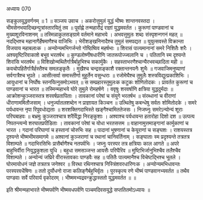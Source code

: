 अध्यायः 070

सङ्कुलयुद्धवर्णनम् ॥ 1 ॥
सञ्जय उवाच ।
अकरोत्तुमुलं युद्धं भीष्मः शान्तनवस्तदा ।
भीमसेनभयादिच्छन्पुत्रांस्तारयितुं तव ॥
पूर्वाह्णे तन्महारौद्रं राज्ञां युद्धमवर्तत ।
कुरूणां पाण्डवानां च मुख्यशूरविनाशनम् ॥
तस्मिन्नाकुलसङ्ग्रामे वर्तमाने महाभये ।
अभवत्तुमुलः शब्दः संस्पृशन्गगनं महत् ॥
नदद्भिश्च महानागैर्हेषमाणैश्च वाजिभिः ।
भेरीशङ्खनिनादैश्च तुमुलं समपद्यत ॥
युयुत्सवस्ते विक्रान्ता विजयाय महाबलाःक ।
अन्योन्यमभिगर्जन्तो गोष्ठिष्विव महर्षभाः ॥
शिरासं पात्यमानानां समरे निशितैः शरैः ।
अश्यवृष्टिरिवाकाशे बभूव भरतर्षभ ॥
कुण्डलोष्णीषधारीणि जातरूपोज्ज्वलानि च ।
पतितानि स्म दृश्यन्ते शिरांसि भरतर्षभ ॥
विशिखोन्मथितैर्गात्रैर्बाहुभिश्च सकार्मुकैः ।
सहस्ताभरणैश्चान्यैरभवच्छादिता मही ॥
कवचोपहितैर्गात्रैर्हस्तैश्च समलङ्कृतैः ।
मुखैश्च चन्द्रसङ्काशै रक्तान्तनयनैः शुभैः ॥
गजवाजिमनुष्याणां सर्वगात्रैश्च भूपते ।
आसीत्सर्वा समास्तीर्णा मुहूर्तेन वसुन्धराः ॥
रजोमेघैश्च तुमुलैः शस्त्रविद्युत्प्रकाशिभिः ।
आयुधानां च निर्घोषः स्तनयित्नुसमोऽभवत् ॥
स सम्प्रहारस्तुमुलःक कटुकः शोणितोदकः ।
प्रावर्तत कुरूणां च पाण्डवानां च भारत ॥
तस्मिन्महाभये घोरे तुमुले रोमहर्षणे ।
ववृषुः शरवर्षाणि क्षत्रिया युद्धदुर्मदाः ॥
आक्रोशन्कुञ्जरास्तत्र शरवर्षप्रतापिताः ।
तावकानां परेषां च संयुगे भरतर्षभ ॥
संरब्धानां च वीराणां धीराणाममितौजसाम् ।
धनुर्ज्यातलशब्देन न प्राज्ञायत किञ्चन ॥
उत्थितेषु कबन्धेषु सर्वतः शोमितोदके ।
समरे पर्यधावन्त नृपा रिपुवधोद्यताः ॥
शरशक्तिगदाभिस्ते खङ्गैश्चामिततेजसः ।
निजघ्नुः समरेऽन्योन्यं शूराः परिघबाहवः ॥
बभ्रमुः कुञ्जराश्चात्र शरैर्विद्धा निरङ्कुशाः ।
अश्वाश्च पर्यधावन्त हतारोहा दिशो दश ॥
उत्पत्य निपतन्त्यन्ये शरघातप्रपीडिताः ।
तावकानां परेषां च योधा भरतसत्तम ॥
वाहानामुत्तमाङ्गानां कार्मुकाणां च भारत ।
गदानां परिघाणां च हस्तानां चोरुभिः सह ॥
पादानां भूषणानां च केयूराणां च सङ्घशः ।
राशयस्तत्र दृश्यन्ते भीष्मभीमसमागमे ॥
अश्वानां कुञ्जराणां च रथानां चानिवर्तिनाम् ।
सङ्घाताः स्म प्रदृश्यन्ते तत्रतत्र विशाम्पते ॥
गदाभिरसिभिः प्रासैर्बाणैश्च नतपर्वभिः ।
जघ्नुः परस्पर तत्र क्षत्रियाः काल आगते ॥
अपरे बाहुभिर्वीरा नियुद्धकुशला युधि ।
बहुधा समसञ्जन्त आयसैः परिघैरिव ॥
मुष्टिभिर्जानुभिश्चैव तलैश्चैव विशाम्पते ।
अन्योन्यं जघ्रिरे वीरास्तावकाः पाण्डवैः सह ॥
पतितैः पात्यमानैश्च विचेष्टद्भिश्च भूतले ।
घोरमायोधनं जज्ञे तत्रतत्र जनेश्वर ॥
विरथा रथिनश्चात्र निस्त्रिंशवरधारिणःक ।
अन्योन्यमभिधावन्तः परस्परवधैषिणः ॥
ततो दुर्योधनो राजा कलिङ्गैर्बहुभिर्वृतः ।
पुरस्कृत्य रणे भीष्मं पाण्डवानभ्यवर्तत ॥
तथैव पाण्डवाः सर्वे परिवार्य वृकोदरम् ।
भीष्ममभ्यद्रवन्क्रुद्धास्ततो युद्धमवर्तत ॥ ॥

इति श्रीमन्महाभारते भीष्मपर्वणि भीष्मवधपर्वणि पञ्चमदिवसयुद्धे सप्ततितमोऽध्यायः ॥
